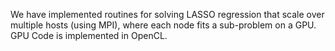 We have implemented routines for solving LASSO regression that scale over multiple hosts (using MPI), where each node fits a sub-problem on a GPU.  GPU Code is implemented in OpenCL.